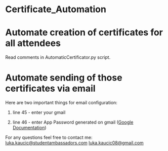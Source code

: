 # Certificate_Automation  
<h1> Automate creation of certificates for all attendees</h1>    
Read comments in AutomaticCertificator.py script. 
<h1>Automate sending of those certificates via email</h1>   
Here are two important things for email configuration:

1. line 45 - enter your gmail  

3. line 46 - enter App Password generated on gmail ([Google Documentation](https://support.google.com/accounts/answer/185833?hl=en))  


For any questions feel free to contact me:  
luka.kaucic@studentambassadors.com
luka.kaucic08@gmail.com

